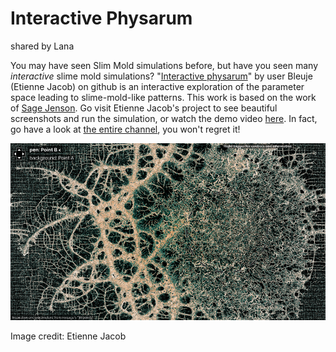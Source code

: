 # Interactive Physarum
shared by Lana

You may have seen Slim Mold simulations before, but have you seen many *interactive* slime mold simulations?
"[Interactive physarum](https://github.com/Bleuje/interactive-physarum)" by user Bleuje (Etienne Jacob) on github is an interactive exploration of the parameter space leading to slime-mold-like patterns. This work is based on the work of [Sage Jenson](http://cargocollective.com/sagejenson/physarum).
Go visit Etienne Jacob's project to see beautiful screenshots and run the simulation, or watch the demo video [here](https://www.youtube.com/watch?v=4hLtjlaVzsk).
In fact, go have a look at [the entire channel](https://www.youtube.com/@bleuje), you won't regret it!

![Screenshot showing a physarum pattern from the simulation](images/phys.png)

Image credit: Etienne Jacob

